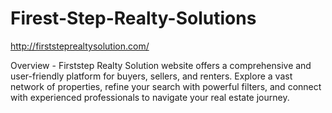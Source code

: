 # Firest-Step-Realty-Solutions

http://firststeprealtysolution.com/

Overview - Firststep Realty Solution website offers a comprehensive and user-friendly platform for buyers, sellers, and renters. Explore a vast network of properties, refine your search with powerful filters, and connect with experienced professionals to navigate your real estate journey.
